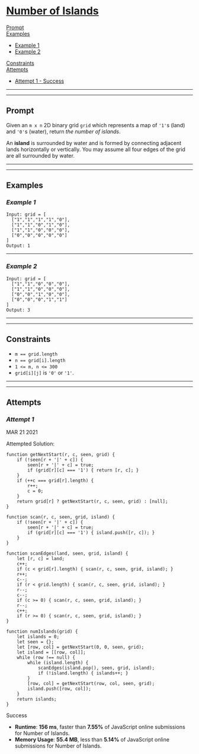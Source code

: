 # [**Number of Islands**](https://leetcode.com/problems/number-of-islands/)

[Prompt](#prompt)  
[Examples](#examples)
- [Example 1](#example-1)  
- [Example 2](#example-2)  

[Constraints](#constraints)  
[Attempts](#attempts)  
- [Attempt 1 - Success](#attempt-1)

---
---
## **Prompt**

Given an `m x n` 2D binary grid `grid` which represents a map of `'1'`s (land) and `'0'`s (water), return *the number of islands*.

An **island** is surrounded by water and is formed by connecting adjacent lands horizontally or vertically. You may assume all four edges of the grid are all surrounded by water.

---
---
## **Examples**

### *Example 1*

```
Input: grid = [
  ["1","1","1","1","0"],
  ["1","1","0","1","0"],
  ["1","1","0","0","0"],
  ["0","0","0","0","0"]
]
Output: 1
```

---
### *Example 2*

```
Input: grid = [
  ["1","1","0","0","0"],
  ["1","1","0","0","0"],
  ["0","0","1","0","0"],
  ["0","0","0","1","1"]
]
Output: 3
```

---
---
## **Constraints**
- `m == grid.length`
- `n == grid[i].length`
- `1 <= m, n <= 300`
- `grid[i][j]` is `'0'` or `'1'`.

---   
---
## **Attempts**

### *Attempt 1*
MAR 21 2021

Attempted Solution:
```
function getNextStart(r, c, seen, grid) {
    if (!seen[r + '|' + c]) { 
        seen[r + '|' + c] = true;
        if (grid[r][c] === '1') { return [r, c]; }
    }
    if (++c === grid[r].length) {
        r++;
        c = 0;
    }
    return grid[r] ? getNextStart(r, c, seen, grid) : [null];
}

function scan(r, c, seen, grid, island) {
    if (!seen[r + '|' + c]) {
        seen[r + '|' + c] = true;
        if (grid[r][c] === '1') { island.push([r, c]); }
    }
}

function scanEdges(land, seen, grid, island) {
    let [r, c] = land;
    c++;
    if (c < grid[r].length) { scan(r, c, seen, grid, island); }
    r++;
    c--;
    if (r < grid.length) { scan(r, c, seen, grid, island); }
    r--;
    c--;
    if (c >= 0) { scan(r, c, seen, grid, island); }
    r--;
    c++;
    if (r >= 0) { scan(r, c, seen, grid, island); }
}

function numIslands(grid) {
    let islands = 0;
    let seen = {};
    let [row, col] = getNextStart(0, 0, seen, grid);
    let island = [[row, col]];
    while (row !== null) {
        while (island.length) {
            scanEdges(island.pop(), seen, grid, island);
            if (!island.length) { islands++; }
        }
        [row, col] = getNextStart(row, col, seen, grid);
        island.push([row, col]);
    }
    return islands;
}
```

Success

- **Runtime**: **156 ms**, faster than **7.55%** of JavaScript online submissions for Number of Islands.
- **Memory Usage**: **55.4 MB**, less than **5.14%** of JavaScript online submissions for Number of Islands.
